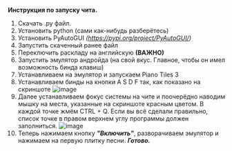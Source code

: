 <b>Инструкция по запуску чита.</b>
1. Скачать .py файл.
2. Установить python (сами как-нибудь разберётесь)
3. Установить PyAutoGUI <i>(https://pypi.org/project/PyAutoGUI/)</i>
4. Запустить скаченный ранее файл
5. Переключить раскладу на английскую <b>(ВАЖНО)</b>
6. Запустить эмулятор андройда (на свой вкус. Главное, чтобы он имел возможность бинда клавиш)
7. Устанавливаем на эмулятор и запускаем Piano Tiles 3
8. Устанавливаем бинды на кнопки A S D F так, как показано на скриншоте
![image](https://user-images.githubusercontent.com/55220741/110004644-b6903500-7d28-11eb-857a-350f6eb00ac8.png)
9. Далее устанавливаем фокус системы на чите и поочерёдно наводим мышку на места, указанные на скриншоте красным цветом. В каждой точке жмём CTRL + Q. Если вы всё сделали правильно, список точке в правом верхнем углу программы должен заполниться.
![image](https://user-images.githubusercontent.com/55220741/110004864-f1926880-7d28-11eb-8c04-a9b4b03798eb.png)
10. Теперь нажимаем кнопку <i><b>"Включить"</b></i>, разворачиваем эмулятор и нажимаем на первую плитку песни. <i><b>Готово.</b></i>
